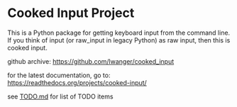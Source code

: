 
# Cooked Input Project

This is a Python package for getting keyboard input from the command line. If 
you think of input (or raw_input in legacy Python) as raw input, then this is 
cooked input.

github archive: https://github.com/lwanger/cooked_input

for the latest documentation, go to: https://readthedocs.org/projects/cooked-input/

see [TODO.md](TODO.md) for list of TODO items
